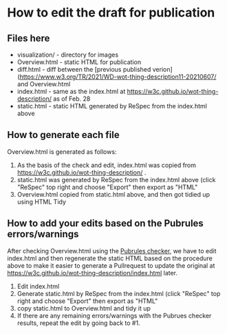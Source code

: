 # How to edit the draft for publication

## Files here
* visualization/ - directory for images
* Overview.html - static HTML for publication
* diff.html - diff between the [previous published verion](https://www.w3.org/TR/2021/WD-wot-thing-description11-20210607/ and Overview.html
* index.html - same as the index.html at https://w3c.github.io/wot-thing-description/ as of Feb. 28
* static.html - static HTML generated by ReSpec from the index.html above

## How to generate each file
Overview.html is generated as follows:
 1. As the basis of the check and edit, index.html was copied from https://w3c.github.io/wot-thing-description/ .
 1. static.html was generated by ReSpec from the index.html above (click "ReSpec" top right and choose "Export" then export as "HTML"
 1. Overview.html copied from static.html above, and then got tidied up using HTML Tidy

## How to add your edits based on the Pubrules errors/warnings
After checking Overview.html using the [Pubrules checker](https://www.w3.org/pubrules/), we have to edit index.html and then regenerate the static HTML based on the procedure above to make it easier to generate a Pullrequest to update the original at https://w3c.github.io/wot-thing-description/index.html later.
 1. Edit index.html
 1. Generate static.html by ReSpec from the index.html (click "ReSpec" top right and choose "Export" then export as "HTML"
 1. copy static.html to Overview.html and tidy it up
 1. If there are any remaining errors/warnings with the Pubrues checker results, repeat the edit by going back to #1.

